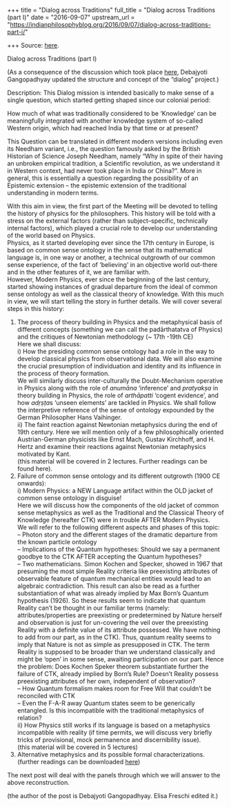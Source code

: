 +++
title = "Dialog across Traditions"
full_title = "Dialog across Traditions (part I)"
date = "2016-09-07"
upstream_url = "https://indianphilosophyblog.org/2016/09/07/dialog-across-traditions-part-i/"

+++
Source: [here](https://indianphilosophyblog.org/2016/09/07/dialog-across-traditions-part-i/).

Dialog across Traditions (part I)

(As a consequence of the discussion which took place
[here](http://indianphilosophyblog.org/2016/02/20/dialog-between-science-and-philosophy-a-new-event/),
Debajyoti Gangopadhyay updated the structure and concept of the “dialog”
project.)

Description: This Dialog mission is intended basically to make sense of
a single question, which started getting shaped since our colonial
period:

How much of what was traditionally considered to be ‘Knowledge’ can be
meaningfully integrated with another knowledge system of so-called
Western origin, which had reached India by that time or at present?

This Question can be translated in different modern versions including
even its Needham variant, i.e., the question famously asked by the
British Historian of Science Joseph Needham, namely “Why in spite of
their having an unbroken empirical tradition, a Scientific revolution,
as we understand it in Western context, had never took place in India or
China?”. More in general, this is essentially a question regarding the
possibility of an Epistemic extension – the epistemic extension of the
traditional understanding in modern terms.

With this aim in view, the first part of the Meeting will be devoted to
telling the history of physics for the philosophers. This history will
be told with a stress on the external factors (rather than
subject–specific, technically internal factors), which played a crucial
role to develop our understanding of the world based on Physics.  
Physics, as it started developing ever since the 17th century in Europe,
is based on common sense ontology in the sense that its mathematical
language is, in one way or another, a technical outgrowth of our common
sense experience, of the fact of ‘believing’ in an objective world
out-there and in the other features of it, we are familiar with.  
However, Modern Physics, ever since the beginning of the last century,
started showing instances of gradual departure from the ideal of common
sense ontology as well as the classical theory of knowledge. With this
much in view, we will start telling the story in further details. We
will cover several steps in this history:

1.  The process of theory building in Physics and the metaphysical basis
    of different concepts (something we can call the padārthatatva of
    Physics) and the critiques of Newtonian methodology (\~ 17th -19th
    CE)  
    Here we shall discuss:  
    i) How the presiding common sense ontology had a role in the way to
    develop classical physics from observational data. We will also
    examine the crucial presumption of individuation and identity and
    its influence in the process of theory formation.  
    We will similarly discuss inter-culturally the Doubt-Mechanism
    operative in Physics along with the role of *anumāna* ‘inference’
    and *pratyakṣa* in theory building in Physics, the role of
    *arthāpatti* ‘cogent evidence’, and how *adṛṣṭa*s ‘unseen elements’
    are tackled in Physics. We shall follow the interpretive reference
    of the sense of ontology expounded by the German Philosopher Hans
    Vaihinger.  
    ii) The faint reaction against Newtonian metaphysics during the end
    of 19th century. Here we will mention only of a few philosophically
    oriented Austrian-German physicists like Ernst Mach, Gustav
    Kirchhoff, and H. Hertz and examine their reactions against
    Newtonian metaphysics motivated by Kant.  
    (this material will be covered in 2 lectures. Further readings can
    be found here).
2.  Failure of common sense ontology and its different outgrowth (1900
    CE onwards):  
    i) Modern Physics: a NEW Language artifact within the OLD jacket of
    common sense ontology in disguise!  
    Here we will discuss how the components of the old jacket of common
    sense metaphysics as well as the Traditional and the Classical
    Theory of Knowledge (hereafter CTK) were in trouble AFTER Modern
    Physics.  
    We will refer to the following different aspects and phases of this
    topic:  
    – Photon story and the different stages of the dramatic departure
    from the known particle ontology  
    – Implications of the Quantum hypotheses: Should we say a permanent
    goodbye to the CTK AFTER accepting the Quantum hypotheses?  
    – Two mathematicians. Simon Kochen and Specker, showed in 1967 that
    presuming the most simple Reality criteria like preexisting
    attributes of observable feature of quantum mechanical entities
    would lead to an algebraic contradiction. This result can also be
    read as a further substantiation of what was already implied by Max
    Born’s Quantum hypothesis (1926). So these results seem to indicate
    that quantum Reality can’t be thought in our familiar terms (namely:
    attributes/properties are preexisting or predetermined by Nature
    herself and observation is just for un-covering the veil over the
    preexisting Reality with a definite value of its attribute
    possessed. We have nothing to add from our part, as in the CTK).
    Thus, quantum reality seems to imply that Nature is not as simple as
    presupposed in CTK. The term Reality is supposed to be broader than
    we understand classically and might be ‘open’ in some sense,
    awaiting participation on our part. Hence the problem: Does Kochen
    Speker theorem substantiate further the failure of CTK, already
    implied by Born’s Rule? Doesn’t Reality possess preexisting
    attributes of her own, independent of observation?  
    – How Quantum formalism makes room for Free Will that couldn’t be
    reconciled with CTK  
    – Even the F-A-R away Quantum states seem to be generically
    entangled. Is this incompatible with the traditional metaphysics of
    relation?  
    ii) How Physics still works if its language is based on a
    metaphysics incompatible with reality (if time permits, we will
    discuss very briefly tricks of provisional, mock permanence and
    discernibility issue).  
    (this material will be covered in 5 lectures)
3.  Alternative metaphysics and its possible formal characterizations.  
    (further readings can be downloaded
    [here](http://indianphilosophyblog.org/wp-content/uploads/sites/2/2016/09/dialog_references.pdf))

The next post will deal with the panels through which we will answer to
the above reconstruction.

(the author of the post is Debajyoti Gangopadhyay. Elisa Freschi edited
it.)
